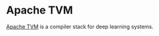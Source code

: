 # Apache TVM

[Apache TVM](https://github.com/apache/tvm/) is a compiler stack for deep learning systems.
